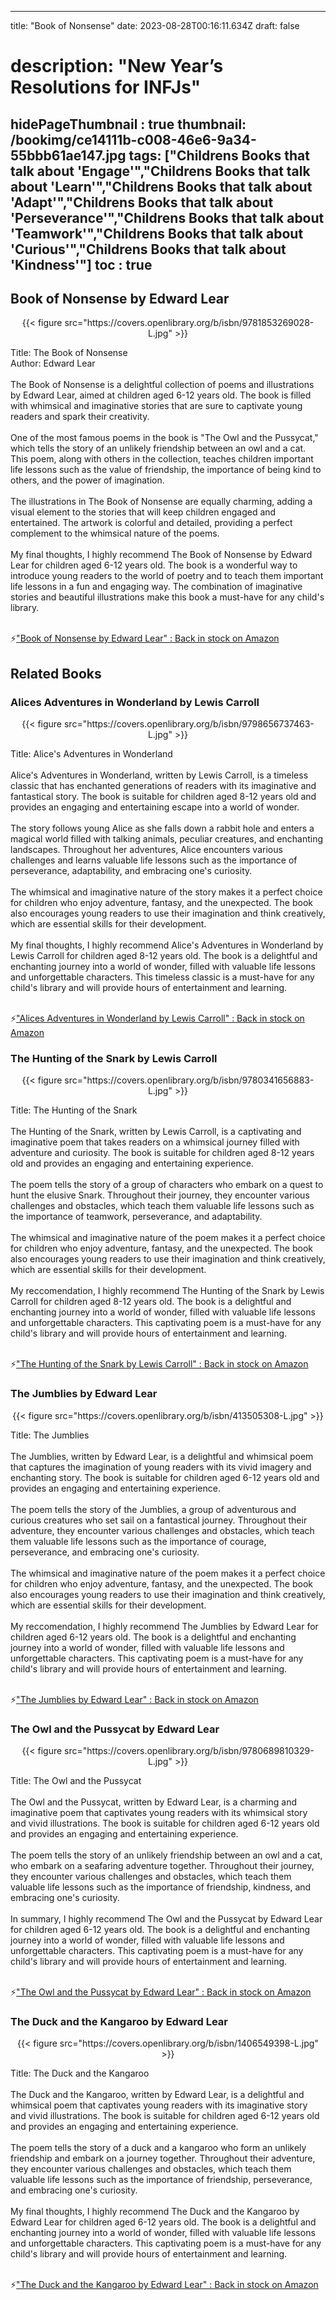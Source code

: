 
---
title: "Book of Nonsense"
date: 2023-08-28T00:16:11.634Z
draft: false
# description: "New Year’s Resolutions for INFJs"
hidePageThumbnail : true
thumbnail: /bookimg/ce14111b-c008-46e6-9a34-55bbb61ae147.jpg
tags: ["Childrens Books that talk about 'Engage'","Childrens Books that talk about 'Learn'","Childrens Books that talk about 'Adapt'","Childrens Books that talk about 'Perseverance'","Childrens Books that talk about 'Teamwork'","Childrens Books that talk about 'Curious'","Childrens Books that talk about 'Kindness'"]
toc : true
---
## Book of Nonsense by Edward Lear

<center>
{{< figure src="https://covers.openlibrary.org/b/isbn/9781853269028-L.jpg" >}}
</center>

Title: The Book of Nonsense</br>
Author: Edward Lear</br></br>
The Book of Nonsense is a delightful collection of poems and illustrations by Edward Lear, aimed at children aged 6-12 years old. The book is filled with whimsical and imaginative stories that are sure to captivate young readers and spark their creativity.</br></br>
One of the most famous poems in the book is "The Owl and the Pussycat," which tells the story of an unlikely friendship between an owl and a cat. This poem, along with others in the collection, teaches children important life lessons such as the value of friendship, the importance of being kind to others, and the power of imagination.</br></br>
The illustrations in The Book of Nonsense are equally charming, adding a visual element to the stories that will keep children engaged and entertained. The artwork is colorful and detailed, providing a perfect complement to the whimsical nature of the poems.</br></br>
My final thoughts, I highly recommend The Book of Nonsense by Edward Lear for children aged 6-12 years old. The book is a wonderful way to introduce young readers to the world of poetry and to teach them important life lessons in a fun and engaging way. The combination of imaginative stories and beautiful illustrations make this book a must-have for any child's library.</br></br>

<p>⚡<a id="aflink" href="https://www.amazon.com/gp/search?ie=UTF8&tag=klayu00-20&linkCode=ur2&linkId=6639bed89a8ad8dd2705e40644eb43d3&camp=1789&creative=9325&index=books&keywords=Book of Nonsense by Edward Lear" class="one" target="_blank" title='"Book of Nonsense by Edward Lear" : Back in stock on Amazon'>"Book of Nonsense by Edward Lear" : Back in stock on Amazon</a></p>

## Related Books
### Alices Adventures in Wonderland by Lewis Carroll
<center>
{{< figure src="https://covers.openlibrary.org/b/isbn/9798656737463-L.jpg" >}}
</center>

Title: Alice's Adventures in Wonderland</br></br>
Alice's Adventures in Wonderland, written by Lewis Carroll, is a timeless classic that has enchanted generations of readers with its imaginative and fantastical story. The book is suitable for children aged 8-12 years old and provides an engaging and entertaining escape into a world of wonder.</br></br>
The story follows young Alice as she falls down a rabbit hole and enters a magical world filled with talking animals, peculiar creatures, and enchanting landscapes. Throughout her adventures, Alice encounters various challenges and learns valuable life lessons such as the importance of perseverance, adaptability, and embracing one's curiosity.</br></br>
The whimsical and imaginative nature of the story makes it a perfect choice for children who enjoy adventure, fantasy, and the unexpected. The book also encourages young readers to use their imagination and think creatively, which are essential skills for their development.</br></br>
My final thoughts, I highly recommend Alice's Adventures in Wonderland by Lewis Carroll for children aged 8-12 years old. The book is a delightful and enchanting journey into a world of wonder, filled with valuable life lessons and unforgettable characters. This timeless classic is a must-have for any child's library and will provide hours of entertainment and learning.</br></br>

<p>⚡<a id="aflink" href="https://www.amazon.com/gp/search?ie=UTF8&tag=klayu00-20&linkCode=ur2&linkId=6639bed89a8ad8dd2705e40644eb43d3&camp=1789&creative=9325&index=books&keywords=Alices Adventures in Wonderland by Lewis Carroll" class="one" target="_blank" title='"Alices Adventures in Wonderland by Lewis Carroll" : Back in stock on Amazon'>"Alices Adventures in Wonderland by Lewis Carroll" : Back in stock on Amazon</a></p>

### The Hunting of the Snark by Lewis Carroll
<center>
{{< figure src="https://covers.openlibrary.org/b/isbn/9780341656883-L.jpg" >}}
</center>

Title: The Hunting of the Snark</br></br>
The Hunting of the Snark, written by Lewis Carroll, is a captivating and imaginative poem that takes readers on a whimsical journey filled with adventure and curiosity. The book is suitable for children aged 8-12 years old and provides an engaging and entertaining experience.</br></br>
The poem tells the story of a group of characters who embark on a quest to hunt the elusive Snark. Throughout their journey, they encounter various challenges and obstacles, which teach them valuable life lessons such as the importance of teamwork, perseverance, and adaptability.</br></br>
The whimsical and imaginative nature of the poem makes it a perfect choice for children who enjoy adventure, fantasy, and the unexpected. The book also encourages young readers to use their imagination and think creatively, which are essential skills for their development.</br></br>
My reccomendation, I highly recommend The Hunting of the Snark by Lewis Carroll for children aged 8-12 years old. The book is a delightful and enchanting journey into a world of wonder, filled with valuable life lessons and unforgettable characters. This captivating poem is a must-have for any child's library and will provide hours of entertainment and learning.</br></br>

<p>⚡<a id="aflink" href="https://www.amazon.com/gp/search?ie=UTF8&tag=klayu00-20&linkCode=ur2&linkId=6639bed89a8ad8dd2705e40644eb43d3&camp=1789&creative=9325&index=books&keywords=The Hunting of the Snark by Lewis Carroll" class="one" target="_blank" title='"The Hunting of the Snark by Lewis Carroll" : Back in stock on Amazon'>"The Hunting of the Snark by Lewis Carroll" : Back in stock on Amazon</a></p>

### The Jumblies by Edward Lear
<center>
{{< figure src="https://covers.openlibrary.org/b/isbn/413505308-L.jpg" >}}
</center>

Title: The Jumblies</br></br>
The Jumblies, written by Edward Lear, is a delightful and whimsical poem that captures the imagination of young readers with its vivid imagery and enchanting story. The book is suitable for children aged 6-12 years old and provides an engaging and entertaining experience.</br></br>
The poem tells the story of the Jumblies, a group of adventurous and curious creatures who set sail on a fantastical journey. Throughout their adventure, they encounter various challenges and obstacles, which teach them valuable life lessons such as the importance of courage, perseverance, and embracing one's curiosity.</br></br>
The whimsical and imaginative nature of the poem makes it a perfect choice for children who enjoy adventure, fantasy, and the unexpected. The book also encourages young readers to use their imagination and think creatively, which are essential skills for their development.</br></br>
My reccomendation, I highly recommend The Jumblies by Edward Lear for children aged 6-12 years old. The book is a delightful and enchanting journey into a world of wonder, filled with valuable life lessons and unforgettable characters. This captivating poem is a must-have for any child's library and will provide hours of entertainment and learning.</br></br>

<p>⚡<a id="aflink" href="https://www.amazon.com/gp/search?ie=UTF8&tag=klayu00-20&linkCode=ur2&linkId=6639bed89a8ad8dd2705e40644eb43d3&camp=1789&creative=9325&index=books&keywords=The Jumblies by Edward Lear" class="one" target="_blank" title='"The Jumblies by Edward Lear" : Back in stock on Amazon'>"The Jumblies by Edward Lear" : Back in stock on Amazon</a></p>

### The Owl and the Pussycat by Edward Lear
<center>
{{< figure src="https://covers.openlibrary.org/b/isbn/9780689810329-L.jpg" >}}
</center>

Title: The Owl and the Pussycat</br></br>
The Owl and the Pussycat, written by Edward Lear, is a charming and imaginative poem that captivates young readers with its whimsical story and vivid illustrations. The book is suitable for children aged 6-12 years old and provides an engaging and entertaining experience.</br></br>
The poem tells the story of an unlikely friendship between an owl and a cat, who embark on a seafaring adventure together. Throughout their journey, they encounter various challenges and obstacles, which teach them valuable life lessons such as the importance of friendship, kindness, and embracing one's curiosity.</br></br>
In summary, I highly recommend The Owl and the Pussycat by Edward Lear for children aged 6-12 years old. The book is a delightful and enchanting journey into a world of wonder, filled with valuable life lessons and unforgettable characters. This captivating poem is a must-have for any child's library and will provide hours of entertainment and learning.</br></br>

<p>⚡<a id="aflink" href="https://www.amazon.com/gp/search?ie=UTF8&tag=klayu00-20&linkCode=ur2&linkId=6639bed89a8ad8dd2705e40644eb43d3&camp=1789&creative=9325&index=books&keywords=The Owl and the Pussycat by Edward Lear" class="one" target="_blank" title='"The Owl and the Pussycat by Edward Lear" : Back in stock on Amazon'>"The Owl and the Pussycat by Edward Lear" : Back in stock on Amazon</a></p>

### The Duck and the Kangaroo by Edward Lear
<center>
{{< figure src="https://covers.openlibrary.org/b/isbn/1406549398-L.jpg" >}}
</center>

Title: The Duck and the Kangaroo</br></br>
The Duck and the Kangaroo, written by Edward Lear, is a delightful and whimsical poem that captivates young readers with its imaginative story and vivid illustrations. The book is suitable for children aged 6-12 years old and provides an engaging and entertaining experience.</br></br>
The poem tells the story of a duck and a kangaroo who form an unlikely friendship and embark on a journey together. Throughout their adventure, they encounter various challenges and obstacles, which teach them valuable life lessons such as the importance of friendship, perseverance, and embracing one's curiosity.</br></br>
My final thoughts, I highly recommend The Duck and the Kangaroo by Edward Lear for children aged 6-12 years old. The book is a delightful and enchanting journey into a world of wonder, filled with valuable life lessons and unforgettable characters. This captivating poem is a must-have for any child's library and will provide hours of entertainment and learning.</br></br>

<p>⚡<a id="aflink" href="https://www.amazon.com/gp/search?ie=UTF8&tag=klayu00-20&linkCode=ur2&linkId=6639bed89a8ad8dd2705e40644eb43d3&camp=1789&creative=9325&index=books&keywords=The Duck and the Kangaroo by Edward Lear" class="one" target="_blank" title='"The Duck and the Kangaroo by Edward Lear" : Back in stock on Amazon'>"The Duck and the Kangaroo by Edward Lear" : Back in stock on Amazon</a></p>
